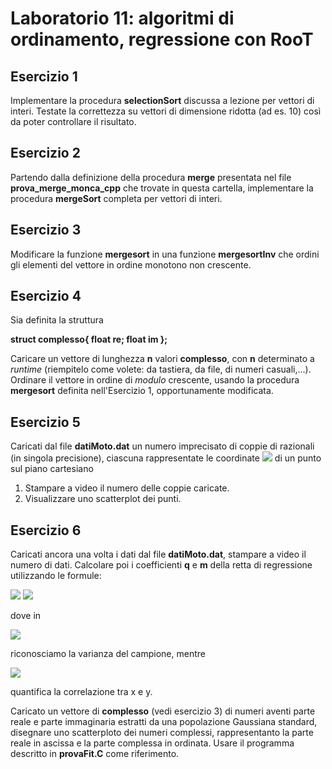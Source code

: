 # Laboratorio 11: algoritmi di ordinamento, regressione con RooT 


## Esercizio 1
Implementare la procedura __selectionSort__ discussa a lezione per vettori di interi. Testate la correttezza su vettori di dimensione ridotta (ad es. 10) così da poter controllare il risultato.

## Esercizio 2

Partendo dalla definizione della procedura __merge__ presentata nel file __prova_merge_monca_cpp__ che trovate in questa cartella, implementare la procedura __mergeSort__ completa per vettori di interi.


## Esercizio 3

Modificare la funzione __mergesort__  in una funzione __mergesortInv__ che ordini gli elementi del vettore in ordine monotono non crescente.


## Esercizio 4

Sia definita la struttura

__struct complesso{
	float re;
	float im
};__

Caricare un vettore di lunghezza __n__  valori __complesso__, con __n__ determinato a _runtime_ (riempitelo come volete: da tastiera, da file, di numeri casuali,...).
Ordinare il vettore in ordine di _modulo_ crescente, usando la procedura __mergesort__ definita nell'Esercizio 1, opportunamente modificata.

## Esercizio 5

Caricati dal file __datiMoto.dat__ un numero imprecisato di coppie di razionali (in singola precisione), ciascuna rappresentate le coordinate <img src="https://render.githubusercontent.com/render/math?math=(x_i,y_i)"> di un punto sul piano cartesiano

1. Stampare a video il numero delle coppie caricate.
2. Visualizzare uno scatterplot dei punti.


## Esercizio 6

Caricati ancora una volta i dati dal file __datiMoto.dat__, stampare a video il numero di dati. Calcolare poi i coefficienti __q__ e __m__ della retta di regressione utilizzando le formule:

<img src="https://render.githubusercontent.com/render/math?math=b = S_{xy}/S_{xx}">
<img src="https://render.githubusercontent.com/render/math?math=a=\bar{y} - b \bar{x}">

dove in 

<img src="https://render.githubusercontent.com/render/math?math=S_{xx} = \frac{1}{N} \sum_{i=1}^N (x_i-\bar{x})^2">

riconosciamo la varianza del campione, mentre

<img src="https://render.githubusercontent.com/render/math?math=S_{xy} = \frac{1}{N} \sum_{i=1}^N (x_i - \bar{x})((y_i - \bar{y}))">

quantifica la correlazione tra x e y.




Caricato un vettore di __complesso__ (vedi esercizio 3) di numeri aventi parte reale e parte immaginaria estratti da una popolazione Gaussiana standard, disegnare uno scatterploto dei numeri complessi, rappresentanto la parte reale in ascissa e la parte complessa in ordinata.
Usare il programma descritto in __provaFit.C__ come riferimento.

